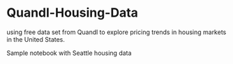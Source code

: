 # Quandl-Housing-Data

using free data set from Quandl to explore pricing trends in housing markets in the United States.

Sample notebook with Seattle housing data
